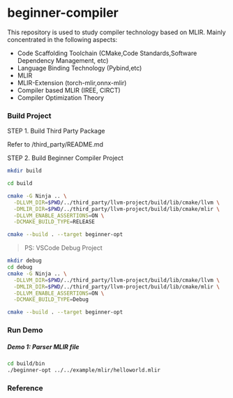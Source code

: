 # beginner-compiler
This repository is used to study compiler technology based on MLIR. Mainly concentrated in the following aspects:

- Code Scaffolding Toolchain (CMake,Code Standards,Software Dependency Management, etc)
- Language Binding Technology (Pybind,etc)
- MLIR
- MLIR-Extension (torch-mlir,onnx-mlir)
- Compiler based MLIR (IREE, CIRCT)
- Compiler Optimization Theory

### Build Project
STEP 1. Build Third Party Package

Refer to /third_party/README.md

STEP 2. Build Beginner Compiler Project

``` bash
mkdir build

cd build

cmake -G Ninja .. \
  -DLLVM_DIR=$PWD/../third_party/llvm-project/build/lib/cmake/llvm \
  -DMLIR_DIR=$PWD/../third_party/llvm-project/build/lib/cmake/mlir \
  -DLLVM_ENABLE_ASSERTIONS=ON \
  -DCMAKE_BUILD_TYPE=RELEASE

cmake --build . --target beginner-opt
```
> PS: VSCode Debug Project
``` bash
mkdir debug
cd debug
cmake -G Ninja .. \
  -DLLVM_DIR=$PWD/../third_party/llvm-project/build/lib/cmake/llvm \
  -DMLIR_DIR=$PWD/../third_party/llvm-project/build/lib/cmake/mlir \
  -DLLVM_ENABLE_ASSERTIONS=ON \
  -DCMAKE_BUILD_TYPE=Debug

cmake --build . --target beginner-opt
```
### Run Demo
##### Demo 1: Parser MLIR file
``` bash
cd build/bin
./beginner-opt ../../example/mlir/helloworld.mlir
```

### Reference
